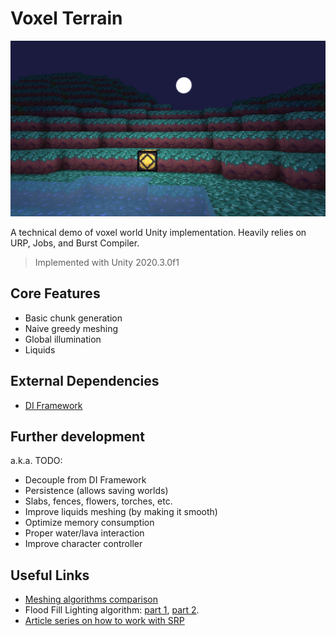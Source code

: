﻿# Voxel Terrain
![Screenshot](Documentation/screenshot.jpg)

A technical demo of voxel world Unity implementation. Heavily relies on URP, Jobs, and Burst Compiler. 

> Implemented with Unity 2020.3.0f1

## Core Features
- Basic chunk generation
- Naive greedy meshing
- Global illumination
- Liquids

## External Dependencies
- [DI Framework](https://github.com/Delt06/di-framework)

## Further development
a.k.a. TODO:
- Decouple from DI Framework
- Persistence (allows saving worlds)
- Slabs, fences, flowers, torches, etc.
- Improve liquids meshing (by making it smooth)
- Optimize memory consumption
- Proper water/lava interaction
- Improve character controller

## Useful Links
- [Meshing algorithms comparison](https://0fps.net/2012/06/30/meshing-in-a-minecraft-game/) 
- Flood Fill Lighting algorithm: [part 1](https://www.seedofandromeda.com/blogs/29-fast-flood-fill-lighting-in-a-blocky-voxel-game-pt-1), [part 2](https://www.seedofandromeda.com/blogs/30-fast-flood-fill-lighting-in-a-blocky-voxel-game-pt-2).
- [Article series on how to work with SRP](https://catlikecoding.com/unity/tutorials/custom-srp/)